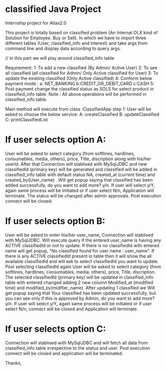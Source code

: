 # classified Java Project

Internship project for Atlas2.0

This project is totally based on classified problem (An Internal OLX kind of Solution for Employee. Buy or Sell). In which we have to import three different tables (User, classified_info and interest) and take args from command line and display data according to query args.

// In this part we will play around classified_info table 

Requirement:
1: To add a new classified (By Admin/ Active User)
2: To see all classified (all classified for Admin/ Only Active classified for User)
3: To update the existing classified (Only Active classified)
4: Conform below payment mode :
        a: NET_BANKING
        b:CREDIT_OR_DEBIT_CARD
        c:CASH
5: Post payment change the classified status as SOLS for select product in classified_info table.
Note : All above operations will be performed in classified_info table.

Main method will execute from class :ClassifiedApp 
step 1: User will be asked to choose the below service:
        A: createClassified
        B: updateClassified
        C: printClassifiedList
        
# If user selects option A:
User will be asked to select category (from softlines, hardlines, consumables, media, others), price, Title, discription along with his/her userId. After that Connection will stablised with MySqlJDBC and new classifiedId (primary key) will be generated and classified will be added in classified_info table with default status NA, created_at (current time) and created_by(User_name) . Will get popup saying that classified has been added successfully, do you want to add more? y/n. If user will select y/Y, again same process will be initiated or if user select N/n, Application will terminate. The status will be changed after admin approvals. 
Post execution connect will be closed.

# If user selects option B:
User will be asked to enter his/her user_name, Connection will stablised with MySqlJDBC. Will execute query if the entered user_name is having any ACTIVE classifiedId or not to update. If there is no classifiedId with entered name will get popup, "No classified found for user name : user_name". If there is any ACTIVE classifiedId present in table then it will show the all available classifiedId and will ask to select classifiedId you want to update. Post selecting classifiedId again User will be asked to select category (from softlines, hardlines, consumables, media, others), price, Title, discription. The selected classifiedId (primary key) will be updated in classified_info table with entered changed adding 2 new column Modified_at (modified time) and modified_by(midifier_name). After updating 1 classified we Will get popup saying that Your classified has been updated successfully, but you can see only if this is approved by Admin, do you want to add more? y/n. If user will select y/Y, again same process will be initiated or if user select N/n,  connect will be closed and Application will terminate.

# If user selects option C:
Connection will stablised with MySqlJDBC and will fetch all data from classified_info table irrespective to the status and user. Post execution connect will be closed and application will be terminated.

Thanks, 
